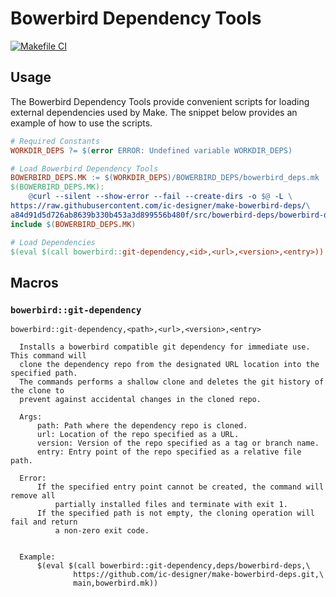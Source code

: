 # Bowerbird Dependency Tools

[![Makefile CI](https://github.com/ic-designer/make-bowerbird-deps/actions/workflows/makefile.yml/badge.svg)](https://github.com/ic-designer/make-bowerbird-deps/actions/workflows/makefile.yml)


## Usage

The Bowerbird Dependency Tools provide convenient scripts for loading external
dependencies used by Make. The snippet below provides an example of how to use the
scripts.

```makefile
# Required Constants
WORKDIR_DEPS ?= $(error ERROR: Undefined variable WORKDIR_DEPS)

# Load Bowerbird Dependency Tools
BOWERBIRD_DEPS.MK := $(WORKDIR_DEPS)/BOWERBIRD_DEPS/bowerbird_deps.mk
$(BOWERBIRD_DEPS.MK):
	@curl --silent --show-error --fail --create-dirs -o $@ -L \
https://raw.githubusercontent.com/ic-designer/make-bowerbird-deps/\
a84d91d5d726ab8639b330b453a3d899556b480f/src/bowerbird-deps/bowerbird-deps.mk
include $(BOWERBIRD_DEPS.MK)

# Load Dependencies
$(eval $(call bowerbird::git-dependency,<id>,<url>,<version>,<entry>))
```

## Macros

### `bowerbird::git-dependency`

```
bowerbird::git-dependency,<path>,<url>,<version>,<entry>

  Installs a bowerbird compatible git dependency for immediate use. This command will
  clone the dependency repo from the designated URL location into the specified path.
  The commands performs a shallow clone and deletes the git history of the clone to
  prevent against accidental changes in the cloned repo.

  Args:
      path: Path where the dependency repo is cloned.
      url: Location of the repo specified as a URL.
      version: Version of the repo specified as a tag or branch name.
      entry: Entry point of the repo specified as a relative file path.

  Error:
      If the specified entry point cannot be created, the command will remove all
          partially installed files and terminate with exit 1.
      If the specified path is not empty, the cloning operation will fail and return
          a non-zero exit code.


  Example:
      $(eval $(call bowerbird::git-dependency,deps/bowerbird-deps,\
              https://github.com/ic-designer/make-bowerbird-deps.git,\
              main,bowerbird.mk))
```

